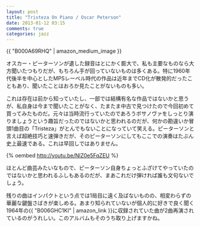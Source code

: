 ```yaml
---
layout: post
title: "Tristeza On Piano / Oscar Peterson"
date: 2013-01-12 03:15
comments: true
categories: jazz
---
```

{{ "B000A69RHQ" | amazon_medium_image }}

オスカー・ピーターソンが遺した録音はとにかく膨大で、私も主要なものなら大方聞いたつもりだが、もちろん手が回っていないものは多くある。特に1960年代後半を中心としたMPSレーベル時代の作品は近年までCD化が散発的だったこともあり、聞いたことはおろか見たことがないものも多い。

<!--more-->

これは存在は前から知っていたし、一部では結構有名な作品ではないかと思うが、私自身は今まで聞いたことがなく、たまたま中古で見つけたので今回初めて買ってみたものだ。元々は当時流行っていたのであろうボサノヴァをしっとり演りましょうという趣旨だったのではないかと思われるのだが、何かの勘違いか冒頭1曲目の「Tristeza」がとんでもないことになっていて笑える。ピーターソンと言えば超絶技巧と速弾きだが、そのピーターソンにしてもここでの演奏はたぶん史上最速である。これは早回しではありません。

{% oembed http://youtu.be/NlZ0e5FqZEU %}

ほとんど曲芸みたいなもので、ピーターソン自身ちょっとふざけてやっていたのではないかと思われるふしもあるのだが、まあこれだけ弾ければ誰も文句ないでしょう。

残りの曲はインパクトという点では1局目に遠く及ばないものの、相変わらずの華麗な鍵盤さばきが楽しめる。あまり知られていないが個人的に好きで良く聞く1964年の{{ "B006GHC1KI" | amazon_link }}に収録されていた曲が2曲再演されているのがうれしい。このアルバムもそのうち取り上げますかね。
